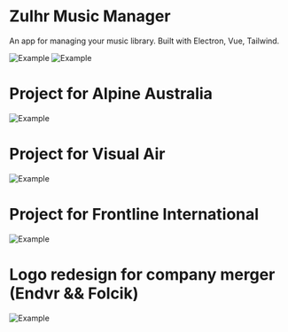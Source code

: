 # ZuIhr Music Manager

An app for managing your music library. Built with Electron, Vue, Tailwind.

 <img src="https://davdaarn.github.io/assets/assets/playlister/demo_1.gif" alt="Example"/>

 <img src="https://davdaarn.github.io/assets/assets/playlister/demo_2.gif" alt="Example"/>

# Project for Alpine Australia

 <img src="https://davdaarn.github.io/assets/assets/demo.gif" alt="Example"/>

# Project for Visual Air

<img src="https://davdaarn.github.io/assets/assets/va-1.gif" alt="Example"/>

# Project for Frontline International

<img src="https://davdaarn.github.io/assets/assets/frontline.gif" alt="Example"/>

# Logo redesign for company merger (Endvr && Folcik)

<img src="https://davdaarn.github.io/assets/assets/3.png" alt="Example"/>
